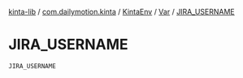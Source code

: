 [kinta-lib](../../../index.md) / [com.dailymotion.kinta](../../index.md) / [KintaEnv](../index.md) / [Var](index.md) / [JIRA_USERNAME](./-j-i-r-a_-u-s-e-r-n-a-m-e.md)

# JIRA_USERNAME

`JIRA_USERNAME`
